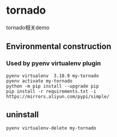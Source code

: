# tornado

tornado相关demo

## Environmental construction

### Used by pyenv virtualenv plugin

    pyenv virtualenv  3.10.9 my-tornado
    pyenv activate my-tornado
    python -m pip install --upgrade pip
    pip install -r requirements.txt -i https://mirrors.aliyun.com/pypi/simple/

## uninstall

    pyenv virtualenv-delete my-tornado

